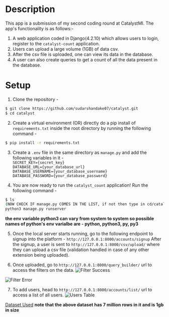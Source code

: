 # Description
This app is a submission of my second coding round at CatalystMI. The app's functionality is as follows:-
1. A web application coded in Django(4.2.10) which allows users to login, register to the `catalyst-count` application.
2. Users can upload a large volume (1GB) of data csv.
3. After the csv file is uploaded, one can view its data in the database.
4. A user can also create queries to get a count of all the data present in the database.

# Setup
1. Clone the repository -
```sh
$ git clone https://github.com/sudarshandake07/catalyst.git
$ cd catalyst
```
2. Create a virtual environment (OR) directly do a pip install of `requirements.txt` inside the root directory by running the following command -
```sh
$ pip install -r requirements.txt
```
3. Create a `.env` file in the same directory as `manage.py` and add the following variables in it -  
`SECRET_KEY={secret_key}`  
`DATABASE_URL={your_database_url}`  
`DATABASE_USERNAME={your_database_username}`  
`DATABASE_PASSWORD={your_database_password}`

4. You are now ready to run the `catalyst_count` application! Run the following command -  
```sh
$ ls
(NOW CHECK IF manage.py COMES IN THE LIST, if not then type in cd/catalyst-count)
python3 manage.py runserver
```
**the env variable python3 can vary from system to system so possible names of python's env varialbe are - python, python3, py, py3**

5. Once the local server starts running, go to the following endpoint to signup into the platform -
``http://127.0.0.1:8000/accounts/signup``
After the signup, a user is sent to `http://127.0.0.1:8000/csv/upload/` where they can upload a csv file (validation handled in case of any other extension being uploaded).

6. Once uploaded, go to `http://127.0.0.1:8000/query_builder/` url to access the filters on the data.
![Filter Success](https://i.imgur.com/pfDyQmv.png "Filter Success")

![Filter Error](https://i.imgur.com/RmDFv8F.png "Filter Failed")  

7. To add users, head to `http://127.0.0.1:8000/accounts/list/` url to access a list of all users.
![Users Table](https://i.imgur.com/jrYMmB8.png "Users Found")

[Dataset Used](https://www.dropbox.com/s/at6f63rdznw4bqs/free-7-million-company-dataset.zip?dl=0)
**note that the above dataset has 7 million rows in it and is 1gb in size**  
